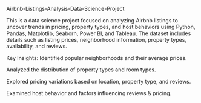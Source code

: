 Airbnb-Listings-Analysis-Data-Science-Project

This is a data science project focused on analyzing Airbnb listings to uncover trends in pricing, property types, and host behaviors using Python, Pandas, Matplotlib, Seaborn, Power BI, and Tableau. The dataset includes details such as listing prices, neighborhood information, property types, availability, and reviews.

Key Insights: Identified popular neighborhoods and their average prices.

Analyzed the distribution of property types and room types.

Explored pricing variations based on location, property type, and reviews.

Examined host behavior and factors influencing reviews & pricing.
